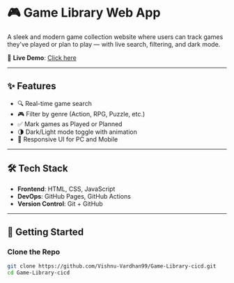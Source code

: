 # 🎮 Game Library Web App

A sleek and modern game collection website where users can track games they've played or plan to play — with live search, filtering, and dark mode.

🔗 **Live Demo**: [Click here](https://vishnu-vardhan99.github.io/Game-Library-cicd/)

---

## ✨ Features

- 🔍 Real-time game search
- 🎮 Filter by genre (Action, RPG, Puzzle, etc.)
- ✅ Mark games as Played or Planned
- 🌗 Dark/Light mode toggle with animation
- 📱 Responsive UI for PC and Mobile

---

## 🛠 Tech Stack

- **Frontend**: HTML, CSS, JavaScript
- **DevOps**: GitHub Pages, GitHub Actions
- **Version Control**: Git + GitHub

---

## 🚀 Getting Started

### Clone the Repo
```bash
git clone https://github.com/Vishnu-Vardhan99/Game-Library-cicd.git
cd Game-Library-cicd
